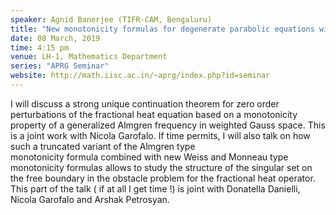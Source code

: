 ```yaml
---
speaker: Agnid Banerjee (TIFR-CAM, Bengaluru)
title: "New monotonicity formulas for degenerate parabolic equations with applications to unique continuation and free boundary problems"
date: 08 March, 2019
time: 4:15 pm
venue: LH-1, Mathematics Department
series: "APRG Seminar"
website: http://math.iisc.ac.in/~aprg/index.php?id=seminar
---
```


I will discuss a strong unique continuation theorem for zero order perturbations of the fractional heat equation 
based on a monotonicity property of a generalized Almgren frequency in weighted Gauss space. This is a joint work 
with Nicola Garofalo. If time permits,  I will also talk on  how such a truncated variant of the Almgren type  
monotonicity formula combined  with new Weiss and Monneau type monotonicity formulas allows  to study the  structure 
of the singular set on the free boundary   in  the obstacle problem for the  fractional heat operator. 
This part of the talk ( if at all I get time !) is joint with Donatella Danielli, Nicola Garofalo and Arshak Petrosyan. 
